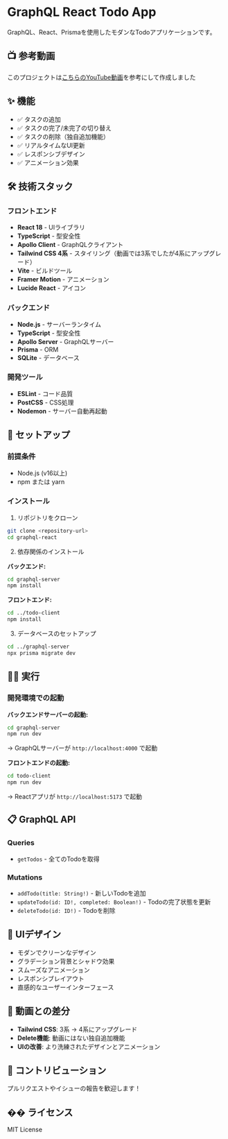 # GraphQL React Todo App

GraphQL、React、Prismaを使用したモダンなTodoアプリケーションです。

## 📺 参考動画

このプロジェクトは[こちらのYouTube動画](https://www.youtube.com/watch?v=PzBsTUZo12s)を参考にして作成しました

## ✨ 機能

- ✅ タスクの追加
- ✅ タスクの完了/未完了の切り替え
- ✅ タスクの削除（独自追加機能）
- ✅ リアルタイムなUI更新
- ✅ レスポンシブデザイン
- ✅ アニメーション効果

## 🛠️ 技術スタック

### フロントエンド

- **React 18** - UIライブラリ
- **TypeScript** - 型安全性
- **Apollo Client** - GraphQLクライアント
- **Tailwind CSS 4系** - スタイリング（動画では3系でしたが4系にアップグレード）
- **Vite** - ビルドツール
- **Framer Motion** - アニメーション
- **Lucide React** - アイコン

### バックエンド

- **Node.js** - サーバーランタイム
- **TypeScript** - 型安全性
- **Apollo Server** - GraphQLサーバー
- **Prisma** - ORM
- **SQLite** - データベース

### 開発ツール

- **ESLint** - コード品質
- **PostCSS** - CSS処理
- **Nodemon** - サーバー自動再起動

## 🚀 セットアップ

### 前提条件

- Node.js (v16以上)
- npm または yarn

### インストール

1. リポジトリをクローン

```bash
git clone <repository-url>
cd graphql-react
```

2. 依存関係のインストール

**バックエンド:**

```bash
cd graphql-server
npm install
```

**フロントエンド:**

```bash
cd ../todo-client
npm install
```

3. データベースのセットアップ

```bash
cd ../graphql-server
npx prisma migrate dev
```

## 🏃‍♂️ 実行

### 開発環境での起動

**バックエンドサーバーの起動:**

```bash
cd graphql-server
npm run dev
```

→ GraphQLサーバーが `http://localhost:4000` で起動

**フロントエンドの起動:**

```bash
cd todo-client
npm run dev
```

→ Reactアプリが `http://localhost:5173` で起動

## 📋 GraphQL API

### Queries

- `getTodos` - 全てのTodoを取得

### Mutations

- `addTodo(title: String!)` - 新しいTodoを追加
- `updateTodo(id: ID!, completed: Boolean!)` - Todoの完了状態を更新
- `deleteTodo(id: ID!)` - Todoを削除

## 🎨 UIデザイン

- モダンでクリーンなデザイン
- グラデーション背景とシャドウ効果
- スムーズなアニメーション
- レスポンシブレイアウト
- 直感的なユーザーインターフェース

## 📝 動画との差分

- **Tailwind CSS**: 3系 → 4系にアップグレード
- **Delete機能**: 動画にはない独自追加機能
- **UIの改善**: より洗練されたデザインとアニメーション

## 🤝 コントリビューション

プルリクエストやイシューの報告を歓迎します！

## �� ライセンス

MIT License
